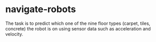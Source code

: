 # navigate-robots
The task is to predict which one of the nine floor types (carpet, tiles, concrete) the robot is on using sensor data such as acceleration and velocity. 
